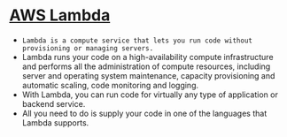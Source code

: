 
# [AWS Lambda](https://aws.amazon.com/lambda/)
- `Lambda is a compute service that lets you run code without provisioning or managing servers.` 
- Lambda runs your code on a high-availability compute infrastructure and performs all the administration of compute resources, including server and operating system maintenance, capacity provisioning and automatic scaling, code monitoring and logging. 
- With Lambda, you can run code for virtually any type of application or backend service. 
- All you need to do is supply your code in one of the languages that Lambda supports.